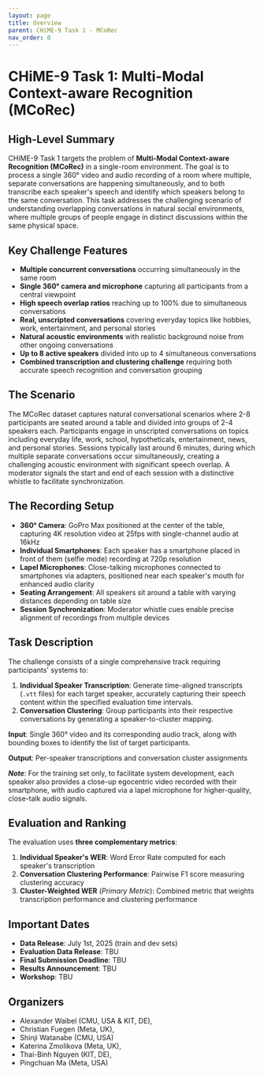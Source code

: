 ```yaml
---
layout: page
title: Overview
parent: CHiME-9 Task 1 - MCoRec
nav_order: 0
---
```


# CHiME-9 Task 1: Multi-Modal Context-aware Recognition (MCoRec)

## High-Level Summary

CHiME-9 Task 1 targets the problem of **Multi-Modal Context-aware Recognition (MCoRec)** in a single-room environment. The goal is to process a single 360° video and audio recording of a room where multiple, separate conversations are happening simultaneously, and to both transcribe each speaker's speech and identify which speakers belong to the same conversation. This task addresses the challenging scenario of understanding overlapping conversations in natural social environments, where multiple groups of people engage in distinct discussions within the same physical space.

## Key Challenge Features

* **Multiple concurrent conversations** occurring simultaneously in the same room
* **Single 360° camera and microphone** capturing all participants from a central viewpoint
* **High speech overlap ratios** reaching up to 100% due to simultaneous conversations
* **Real, unscripted conversations** covering everyday topics like hobbies, work, entertainment, and personal stories
* **Natural acoustic environments** with realistic background noise from other ongoing conversations
* **Up to 8 active speakers** divided into up to 4 simultaneous conversations
* **Combined transcription and clustering challenge** requiring both accurate speech recognition and conversation grouping

## The Scenario

The MCoRec dataset captures natural conversational scenarios where 2-8 participants are seated around a table and divided into groups of 2-4 speakers each. Participants engage in unscripted conversations on topics including everyday life, work, school, hypotheticals, entertainment, news, and personal stories. Sessions typically last around 6 minutes, during which multiple separate conversations occur simultaneously, creating a challenging acoustic environment with significant speech overlap. A moderator signals the start and end of each session with a distinctive whistle to facilitate synchronization.

## The Recording Setup

* **360° Camera**: GoPro Max positioned at the center of the table, capturing 4K resolution video at 25fps with single-channel audio at 16kHz
* **Individual Smartphones**: Each speaker has a smartphone placed in front of them (selfie mode) recording at 720p resolution  
* **Lapel Microphones**: Close-talking microphones connected to smartphones via adapters, positioned near each speaker's mouth for enhanced audio clarity
* **Seating Arrangement**: All speakers sit around a table with varying distances depending on table size
* **Session Synchronization**: Moderator whistle cues enable precise alignment of recordings from multiple devices

## Task Description

The challenge consists of a single comprehensive track requiring participants' systems to:

1. **Individual Speaker Transcription**: Generate time-aligned transcripts (`.vtt` files) for each target speaker, accurately capturing their speech content within the specified evaluation time intervals.
2. **Conversation Clustering**: Group participants into their respective conversations by generating a speaker-to-cluster mapping.

**Input**: Single 360° video and its corresponding audio track, along with bounding boxes to identify the list of target participants. 

**Output**: Per-speaker transcriptions and conversation cluster assignments

***Note***: For the training set only, to facilitate system development, each speaker also provides a close-up egocentric video recorded with their smartphone, with audio captured via a lapel microphone for higher-quality, close-talk audio signals.


## Evaluation and Ranking

The evaluation uses **three complementary metrics**:

1. **Individual Speaker's WER**: Word Error Rate computed for each speaker's transcription
2. **Conversation Clustering Performance**: Pairwise F1 score measuring clustering accuracy
3. **Cluster-Weighted WER** (*Primary Metric*): Combined metric that weights transcription performance and clustering performance

## Important Dates

* **Data Release**: July 1st, 2025 (train and dev sets)
* **Evaluation Data Release**: TBU
* **Final Submission Deadline**: TBU  
* **Results Announcement**: TBU
* **Workshop**: TBU

## Organizers

- Alexander Waibel (CMU, USA & KIT, DE),
- Christian Fuegen (Meta, UK),
- Shinji Watanabe (CMU, USA)
- Katerina Zmolikova (Meta, UK),
- Thai-Binh Nguyen (KIT, DE),
- Pingchuan Ma (Meta, USA)
